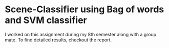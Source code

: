 # Scene-Classifier using Bag of words and SVM classifier

I worked on this assignment during my 8th semester along with a group mate. To find detailed results, checkout the report.
